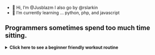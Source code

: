 - 👋 Hi, I’m @Jusblazm I also go by @rslarkin
- 🌱 I’m currently learning ... python, php, and javascript

<!---
Jusblazm/Jusblazm is a ✨ special ✨ repository because its `README.md` (this file) appears on your GitHub profile.
You can click the Preview link to take a look at your changes.
--->

## Programmers sometimes spend too much time sitting.

<details>
<summary><b>Click here to see a beginner friendly workout routine</b></summary>
<br>

# Weekly Exercise Routine

## Day 1: Cardio and Core
- **Warm-up (10-15 minutes):** Brisk walking or light jogging.
- **Cardio (30-45 minutes):** Choose one or a combination of activities like brisk walking, cycling, swimming, or using a cardio machine (treadmill, elliptical).
- **Core Exercises (15-20 minutes):** Planks, crunches, leg raises, and bicycle crunches. Perform each exercise for 2-3 sets of 12-15 repetitions.
- **Cool Down (5-10 minutes):** Stretching exercises focusing on the core muscles.

<details>
<summary><b>Click here to see some cooldown exercises</b></summary>

> ### Standing Forward Fold:
>> Stand with feet hip-width apart.<br>
>> Slowly bend forward at the hips, letting your upper body hang loosely.
>> 
>> Hold onto elbows or reach for your toes if comfortable.
>> 
>> Hold for 20-30 seconds, focusing on breathing deeply.

> ### Child's Pose:
>> Kneel on the floor with toes together and knees apart.
>> 
>> Lower your hips towards your heels and extend your arms forward, resting your forehead on the floor or a yoga block.
>> 
>> Hold for 20-30 seconds, breathing deeply into your lower back and hips.

> ### Seated Spinal Twist:
>> Sit on the floor with legs extended in front of you.
>> 
>> Bend your right knee and cross it over your left leg, placing your foot flat on the floor.
>> 
>> Twist your torso to the right, placing your left elbow on the outside of your right knee.
>> 
>> Hold for 20-30 seconds, then switch sides.

> ### Cat-Cow Stretch:
>> Start on your hands and knees in a tabletop position.
>> 
>> Inhale as you arch your back, dropping your belly towards the floor and lifting your head and tailbone (Cow Pose).
>> 
>> Exhale as you round your spine, tucking your chin towards your chest and pressing into the floor with your hands (Cat Pose).
>> 
>> Repeat this flowing movement for 30-60 seconds, coordinating with your breath.

</details>

## Day 2: Strength Training

- **Warm-up (10-15 minutes):** Jumping jacks, high knees, or a brisk walk.
- **Full Body Strength Training (30-45 minutes):** Use bodyweight exercises such as squats, lunges, push-ups, and rows. Aim for 2-3 sets of 12-15 repetitions for each exercise.
- **Core Exercises (10-15 minutes):** Repeat core exercises from Day 1 or include additional exercises like side planks and stability ball exercises.
- **Cool Down (5-10 minutes):** Gentle stretching focusing on all major muscle groups.

<details>
<summary><b>Click here to see some cooldown exercises</b></summary>

> ### Hip Flexor Stretch:
>> Kneel on your right knee, with your left foot in front and knee bent at 90 degrees.
>> 
>> Shift your weight forward slightly, feeling a stretch in the front of your right hip.
>> 
>> Hold for 20-30 seconds, then switch sides.

> ### Chest Opener Stretch:
>> Stand tall with feet hip-width apart.
>> 
>> Clasp your hands behind your back and gently straighten your arms, lifting your chest and squeezing your shoulder blades together.
>> 
>> Hold for 20-30 seconds, breathing deeply.

> ### Figure 4 Stretch:
>> Lie on your back with knees bent and feet flat on the floor.
>> 
>> Cross your right ankle over your left knee, forming a figure 4 shape with your legs.
>> 
>> Reach your hands around your left thigh and gently pull towards your chest.
>> 
>> Hold for 20-30 seconds, then switch sides.

> ### Hamstring Stretch:
>> Sit on the floor with your right leg extended and left leg bent, sole of the left foot against your inner right thigh.
>> 
>> Lean forward from your hips, reaching towards your right foot.
>> 
>> Hold for 20-30 seconds, then switch legs.

</details>

## Day 3: Active Recovery

- **Low-intensity Activity (30-60 minutes):** Gentle walking, yoga, or stretching exercises to promote recovery and flexibility. This can also include activities like swimming or light cycling.
- **Foam Rolling (10-15 minutes):** Use a foam roller to massage and release tension in muscles.

## Day 4: Cardio and Core

- Follow the same structure as Day 1.

## Day 5: Strength Training

- Follow the same structure as Day 2.

## Day 6: Flexibility and Mobility

- **Dynamic Stretching (10-15 minutes):** Perform dynamic stretches to improve flexibility and mobility.

<details>
<summary><b>Click here to some dynamic stretches</b></summary>

> ### Leg Swings:
>> Stand tall with feet hip-width apart and hold onto a stable surface for balance (like a wall or chair).
>> 
>> Swing one leg forward and backward in a controlled manner, gradually increasing the range of motion.
>> 
>> Perform 10-15 swings on each leg.

> ### Arm Circles:
>> Stand with feet shoulder-width apart and extend your arms out to the sides at shoulder height.
>> 
>> Make small circles with your arms, gradually increasing the size of the circles.
>> 
>> Perform 10-15 circles forward and then 10-15 circles backward.

> ### High Knees:
>> Stand tall with feet hip-width apart.
>> 
>> Lift one knee towards your chest, then quickly switch to lift the other knee.
>> 
>> Continue alternating knees, aiming to bring them as high as comfortable.
>> 
>> Perform 20-30 repetitions (10-15 on each side).

> ### Walking Lunges:
>> Take a step forward with your right leg and lower your body until both knees are bent at a 90-degree angle (or as far as comfortable).
>> 
>> Push off your right foot to bring your left leg forward into the next lunge.
>> 
>> Continue walking forward with alternating lunges for about 10-15 lunges on each leg.

> ### Hip Circles:
>> Stand with feet hip-width apart and place your hands on your hips.
>> 
>> Make slow circles with your hips, focusing on a full range of motion.
>> 
>> Perform 10-15 circles in one direction, then switch to the other direction.

> ### Torso Twists:
>> Stand with feet hip-width apart and arms extended out to the sides.
>> 
>> Twist your torso to the right, bringing your left hand across your body to touch your right hand.
>> 
>> Return to center and then twist to the left, bringing your right hand across your body to touch your left hand.
>> 
>> Continue alternating twists for 10-15 repetitions on each side.

</details>

- **Yoga or Pilates (30-45 minutes):** Focus on poses or exercises that engage core muscles and improve flexibility.

<details>
<summary><b>Click here to see some yoga poses</b></summary>

> ### Mountain Pose (Tadasana):
>> Stand tall with feet hip-width apart, arms at your sides.
>> 
>> Engage your thighs, lift your chest, and relax your shoulders.
>> 
>> Hold for 30 seconds to 1 minute, focusing on steady breathing.

> ### Downward Facing Dog (Adho Mukha Svanasana):
>> Start on your hands and knees (Tabletop position).
>> 
>> Lift your hips up and back, straightening your legs to form an inverted V shape.
>> 
>> Press your palms into the mat and let your head hang freely between your arms.
>> 
>> Hold for 30 seconds to 1 minute, breathing deeply.

> ### Warrior I (Virabhadrasana I):
>> From Downward Facing Dog, step your right foot forward between your hands.
>> 
>> Rotate your left heel down and angle it slightly outward.
>> 
>> Inhale and lift your torso, raising your arms overhead with palms facing each other.
>> 
>> Bend your right knee to a 90-degree angle (or as comfortable), keeping your left leg straight and strong.
>> 
>> Hold for 30 seconds to 1 minute, then switch sides.

> ### Tree Pose (Vrksasana):
>> Stand with feet hip-width apart.
>> 
>> Shift your weight onto your left foot, bend your right knee, and place the sole of your right foot on the inner left thigh (or calf, avoiding the knee).
>> 
>> Bring your hands to prayer position at your chest or extend them overhead.
>> 
>> Find a focal point to help with balance and hold for 30 seconds to 1 minute, then switch sides.

> ### Child's Pose (Balasana):
>> Kneel on the floor, touching your big toes together and sit on your heels.
>> 
>> Slowly lower your torso forward, bringing your forehead to rest on the mat and extending your arms in front of you or alongside your body.
>> 
>> Hold for 1-2 minutes, focusing on deep breathing and relaxation.

> ### Cat-Cow Stretch (Marjaryasana-Bitilasana):
>> Start on your hands and knees in a tabletop position.
>> 
>> Inhale as you arch your back, dropping your belly towards the floor and lifting your head and tailbone (Cow Pose).
>> 
>> Exhale as you round your spine, tucking your chin towards your chest and pressing into the floor with your hands (Cat Pose).
>> 
>> Flow between these two poses for 1-2 minutes, coordinating with your breath.

</details>

## Day 7: Rest

 - **Rest and Recovery:** Allow your body to recover fully from the week's activities.
</details>

